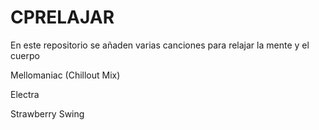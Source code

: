 # CPRELAJAR
En este repositorio se añaden varias canciones para relajar la mente y el cuerpo

Mellomaniac (Chillout Mix)

Electra

Strawberry Swing
